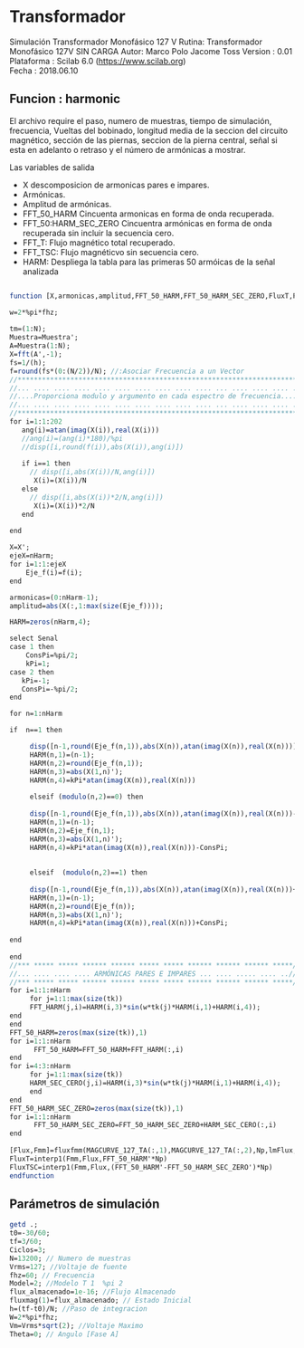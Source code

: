 # Transformador
Simulación Transformador Monofásico 127 V
Rutina: Transformador Monofásico 127V SIN CARGA 
Autor: Marco Polo Jacome Toss 
Version : 0.01                                           
Plataforma : Scilab 6.0 (https://www.scilab.org)      
Fecha : 2018.06.10          

## Funcion : harmonic
El archivo require el paso, numero de muestras, tiempo de simulación, frecuencia, Vueltas del bobinado, longitud media de la seccion del circuito magnético, sección de las piernas, seccion de la pierna central, señal si esta en adelanto o retraso y el número de armónicas
a mostrar.

Las variables de salida 
* X descomposicion de armonicas pares e impares.
* Armónicas.
* Amplitud de armónicas.
* FFT_50_HARM Cincuenta armonicas en forma de onda recuperada.
* FFT_50:HARM_SEC_ZERO Cincuentra armónicas en forma de onda recuperada sin incluir la secuencia cero.
* FFT_T: Flujo magnético total recuperado.
* FFT_TSC: Flujo magnéticvo sin secuencia cero.
* HARM: Despliega la tabla para las primeras 50 armóicas de la señal analizada



```scilab

function [X,armonicas,amplitud,FFT_50_HARM,FFT_50_HARM_SEC_ZERO,FluxT,FluxTSC,HARM]=harmonic(N,h,Muestra,tk,fhz,Np,lmFlux,SeccionI,Senal,nHarm)

w=2*%pi*fhz;
    
tm=(1:N);
Muestra=Muestra';
A=Muestra(1:N);
X=fft(A',-1);
fs=1/(h);
f=round(fs*(0:(N/2))/N); //:Asociar Frecuencia a un Vector
//*********************************************************************//
//... .... .... .... .... .... .... .... .... .... ... .... .... .... .//
//....Proporciona modulo y argumento en cada espectro de frecuencia....//
//... .... .... .... .... .... .... .... .... .... ... .... .... .... .//
//*********************************************************************//
for i=1:1:202
   ang(i)=atan(imag(X(i)),real(X(i))) 
   //ang(i)=(ang(i)*180)/%pi
   //disp([i,round(f(i)),abs(X(i)),ang(i)])
        
   if i==1 then 
     // disp([i,abs(X(i))/N,ang(i)])
      X(i)=(X(i))/N     
   else
     // disp([i,abs(X(i))*2/N,ang(i)])
      X(i)=(X(i))*2/N     
   end 
   
end

X=X';
ejeX=nHarm;
for i=1:1:ejeX
    Eje_f(i)=f(i);
end

armonicas=(0:nHarm-1);
amplitud=abs(X(:,1:max(size(Eje_f))));

HARM=zeros(nHarm,4);

select Senal
case 1 then
    ConsPi=%pi/2;
    kPi=1;
case 2 then 
   kPi=-1;   
   ConsPi=-%pi/2; 
end

for n=1:nHarm

if  n==1 then

     disp([n-1,round(Eje_f(n,1)),abs(X(n)),atan(imag(X(n)),real(X(n)))])
     HARM(n,1)=(n-1);
     HARM(n,2)=round(Eje_f(n,1));
     HARM(n,3)=abs(X(1,n)');
     HARM(n,4)=kPi*atan(imag(X(n)),real(X(n)))
     
     elseif (modulo(n,2)==0) then
    
     disp([n-1,round(Eje_f(n,1)),abs(X(n)),atan(imag(X(n)),real(X(n)))-ConsPi])
     HARM(n,1)=(n-1);
     HARM(n,2)=Eje_f(n,1);
     HARM(n,3)=abs(X(1,n)');
     HARM(n,4)=kPi*atan(imag(X(n)),real(X(n)))-ConsPi;
    
     
     elseif  (modulo(n,2)==1) then
  
     disp([n-1,round(Eje_f(n,1)),abs(X(n)),atan(imag(X(n)),real(X(n)))+ConsPi])
     HARM(n,1)=(n-1);
     HARM(n,2)=round(Eje_f(n));
     HARM(n,3)=abs(X(1,n)');
     HARM(n,4)=kPi*atan(imag(X(n)),real(X(n)))+ConsPi;
     
end
     
end
//*** ***** ***** ****** ****** ***** ***** ****** ****** ****** *****//
//... .... .... .... ARMÓNICAS PARES E IMPARES ... .... ..... .... ..//
//*** ***** ***** ****** ****** ***** ***** ****** ****** ****** *****//
for i=1:1:nHarm
     for j=1:1:max(size(tk))
     FFT_HARM(j,i)=HARM(i,3)*sin(w*tk(j)*HARM(i,1)+HARM(i,4));
end
end
FFT_50_HARM=zeros(max(size(tk)),1)
for i=1:1:nHarm 
      FFT_50_HARM=FFT_50_HARM+FFT_HARM(:,i)
end
for i=4:3:nHarm
     for j=1:1:max(size(tk))
     HARM_SEC_CERO(j,i)=HARM(i,3)*sin(w*tk(j)*HARM(i,1)+HARM(i,4));
     end
end
FFT_50_HARM_SEC_ZERO=zeros(max(size(tk)),1)
for i=1:1:nHarm
      FFT_50_HARM_SEC_ZERO=FFT_50_HARM_SEC_ZERO+HARM_SEC_CERO(:,i)
end
 
[Flux,Fmm]=fluxfmm(MAGCURVE_127_TA(:,1),MAGCURVE_127_TA(:,2),Np,lmFlux,SeccionI)
FluxT=interp1(Fmm,Flux,FFT_50_HARM'*Np)
FluxTSC=interp1(Fmm,Flux,(FFT_50_HARM'-FFT_50_HARM_SEC_ZERO')*Np)
endfunction

```

## Parámetros de simulación
```scilab
getd .;
t0=-30/60;
tf=3/60;
Ciclos=3;
N=13200; // Numero de muestras
Vrms=127; //Voltaje de fuente 
fhz=60; // Frecuencia 
Model=2; //Modelo T 1  %pi 2
flux_almacenado=1e-16; //Flujo Almacenado
fluxmag(1)=flux_almacenado; // Estado Inicial    
h=(tf-t0)/N; //Paso de integracion
W=2*%pi*fhz; 
Vm=Vrms*sqrt(2); //Voltaje Maximo  
Theta=0; // Angulo [Fase A]
```
